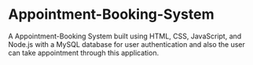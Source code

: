# Appointment-Booking-System
A Appointment-Booking System built using HTML, CSS, JavaScript, and Node.js with a MySQL database for user authentication and also the user can take appointment through this application.
